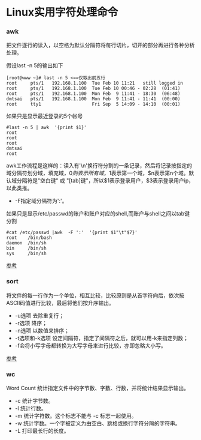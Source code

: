 # Linux实用字符处理命令


### awk
把文件逐行的读入，以空格为默认分隔符将每行切片，切开的部分再进行各种分析处理。

假设last -n 5的输出如下

    [root@www ~]# last -n 5 <==仅取出前五行
    root     pts/1   192.168.1.100  Tue Feb 10 11:21   still logged in
    root     pts/1   192.168.1.100  Tue Feb 10 00:46 - 02:28  (01:41)
    root     pts/1   192.168.1.100  Mon Feb  9 11:41 - 18:30  (06:48)
    dmtsai   pts/1   192.168.1.100  Mon Feb  9 11:41 - 11:41  (00:00)
    root     tty1                   Fri Sep  5 14:09 - 14:10  (00:01)
如果只是显示最近登录的5个帐号

    #last -n 5 | awk  '{print $1}'
    root
    root
    root
    dmtsai
    root

awk工作流程是这样的：读入有'\n'换行符分割的一条记录，然后将记录按指定的域分隔符划分域，填充域，$0则表示所有域，$1表示第一个域，$n表示第n个域。默认域分隔符是"空白键" 或 "[tab]键"，所以$1表示登录用户，$3表示登录用户ip，以此类推。

- -F指定域分隔符为':'。

如果只是显示/etc/passwd的账户和账户对应的shell,而账户与shell之间以tab键分割

    #cat /etc/passwd |awk  -F ':'  '{print $1"\t"$7}'
    root    /bin/bash
    daemon  /bin/sh
    bin     /bin/sh
    sys     /bin/sh

[参考](https://www.cnblogs.com/ggjucheng/archive/2013/01/13/2858470.html)

### sort
将文件的每一行作为一个单位，相互比较，比较原则是从首字符向后，依次按ASCII码值进行比较，最后将他们按升序输出。
- -u选项 去除重复行；
- -r选项 降序；
- -n选项 以数值来排序；
- -t选项和-k选项 设定间隔符，指定了间隔符之后，就可以用-k来指定列数；
- -f会将小写字母都转换为大写字母来进行比较，亦即忽略大小写。

[参考](https://www.cnblogs.com/51linux/archive/2012/05/23/2515299.html)

### wc
Word Count 统计指定文件中的字节数、字数、行数，并将统计结果显示输出。

- -c 统计字节数。
- -l 统计行数。
- -m 统计字符数。这个标志不能与 -c 标志一起使用。
- -w 统计字数。一个字被定义为由空白、跳格或换行字符分隔的字符串。
- -L 打印最长行的长度。


